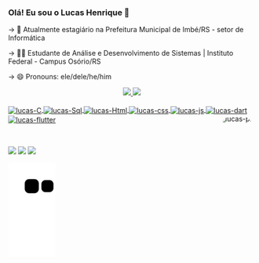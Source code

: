 ### Olá! Eu sou o Lucas Henrique 👋

<!--
**apoll018/apoll018** is a ✨ _special_ ✨ repository because its `README.md` (this file) appears on your GitHub profile.

Here are some ideas to get you started:
-->

-> 💼 Atualmente estagiário na Prefeitura Municipal de Imbé/RS - setor de Informática

-> 👨‍💻  Estudante de Análise e Desenvolvimento de Sistemas | Instituto Federal - Campus Osório/RS

-> 😄 Pronouns: ele/dele/he/him

<div align="center">
  <a href="https://github.com/apoll018">
  <img height="180em" src="https://github-readme-stats.vercel.app/api?username=apoll018&show_icons=true&theme=dark&include_all_commits=true&count_private=true"/>
  <img height="180em" src="https://github-readme-stats.vercel.app/api/top-langs/?username=apoll018&layout=compact&langs_count=7&theme=dark"/>
</div>
  <br>
<div style="display: inline_block" class="icons">
  <img align="center" alt="lucas-C" height="30" width="40" src="https://cdn.jsdelivr.net/gh/devicons/devicon/icons/c/c-original.svg">
  <img align="center" alt="lucas-Sql" height="30" width="40" src="https://cdn.jsdelivr.net/gh/devicons/devicon/icons/mysql/mysql-original.svg">
  <img align="center" alt="lucas-Html" height="30" width="40" src="https://cdn.jsdelivr.net/gh/devicons/devicon/icons/html5/html5-plain.svg">
  <img align="center" alt="lucas-css" height="30" width="40" src="https://cdn.jsdelivr.net/gh/devicons/devicon/icons/css3/css3-plain.svg">
  <img align="center" alt="lucas-js" height="30" width="40" src="https://cdn.jsdelivr.net/gh/devicons/devicon/icons/javascript/javascript-plain.svg">
  <img align="center" alt="lucas-dart" height="30" width="40" src="https://cdn.jsdelivr.net/gh/devicons/devicon/icons/dart/dart-original.svg">
  <img align="center" alt="lucas-flutter" height="30" width="40" src="https://cdn.jsdelivr.net/gh/devicons/devicon/icons/flutter/flutter-original.svg"> 
  <img align="right" alt="lucas-pic" height="150" style="border-radius:50px;" src="https://img.cartoongoodies.com/wp-content/uploads/2019/11/Steven-Universe-waving.gif">
</div>
  <h2 dir="auto"></h2>
  <br>
 <div>
   <a href="mailto:lucastecmedeiros@gmail.com" target="_blank"><img src="https://img.shields.io/badge/Gmail-D14836?style=for-the-badge&logo=gmail&logoColor=white" target="_blank"></a> 
 <a href="https://www.linkedin.com/in/lucas-henrique-da-silva-medeiros-%F0%9F%8F%B3%EF%B8%8F%E2%80%8D%F0%9F%8C%88%E2%9D%A4%EF%B8%8F-792728233/" target="_blank"><img src="https://img.shields.io/badge/LinkedIn-0077B5?style=for-the-badge&logo=linkedin&logoColor=white" target="_blank"></a>  
 <a href="https://www.instagram.com/lucashsmedeiros/" target="_blank"><img src="https://img.shields.io/badge/Instagram-E4405F?style=for-the-badge&logo=instagram&logoColor=white" target="_blank"></a>
   
   ![Snake animation](https://github.com/apoll018/apoll018/blob/output/github-contribution-grid-snake.svg)
 </div>

  
